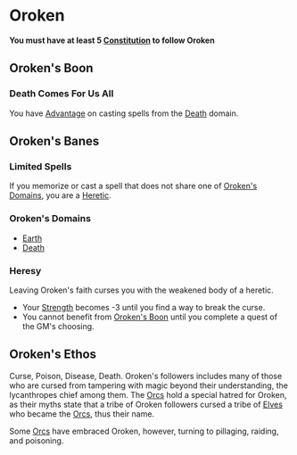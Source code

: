 # Oroken

**You must have at least 5 [Constitution](../../../Player%20Characters/Chosen%20Statistics/Constitution.md) to follow Oroken**

## Oroken's Boon

### Death Comes For Us All

You have [Advantage](../../../Game%20Procedures/Dice%20Rolls/Advantage.md) on casting spells from the [Death](../../Spell%20Domains/Death.md) domain.

## Oroken's Banes

### Limited Spells

If you memorize or cast a spell that does not share one of [Oroken's Domains](#Oroken's%20Domains), you are a [Heretic](#Heresy).

### Oroken's Domains

- [Earth](../../Spell%20Domains/Earth.md)
- [Death](../../Spell%20Domains/Death.md)

### Heresy

Leaving Oroken's faith curses you with the weakened body of a heretic.

- Your [Strength](../../../../Player%20Characters/Chosen%20Statistics/Strength.md) becomes -3 until you find a way to break the curse.
- You cannot benefit from [Oroken's Boon](#Oroken's%20Boon) until you complete a quest of the GM's choosing.

## Oroken's Ethos

Curse, Poison, Disease, Death. Oroken's followers includes many of those who are cursed from tampering with magic beyond their understanding, the lycanthropes chief among them. The [Orcs](../../../Player%20Characters/Ancenstries/Elf.md#Deep%20Elf%20(Orc)) hold a special hatred for Oroken, as their myths state that a tribe of Oroken followers cursed a tribe of [Elves](../../../../Player%20Characters/Ancenstries/Elf.md) who became the [Orcs](../../../Player%20Characters/Ancenstries/Elf.md#Deep%20Elf%20(Orc)), thus their name.

Some [Orcs](../../../Player%20Characters/Ancenstries/Elf.md#Deep%20Elf%20(Orc)) have embraced Oroken, however, turning to pillaging, raiding, and poisoning.
